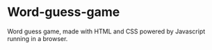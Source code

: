# Word-guess-game <br>
Word guess game, made with HTML and CSS powered by Javascript running in a browser.
